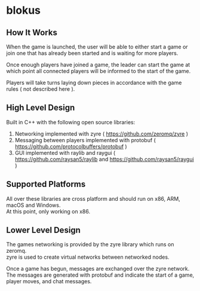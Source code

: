 # blokus

## How It Works
When the game is launched, the user will be able to either start a game or join one that has already been started and is waiting for more players.

Once enough players have joined a game, the leader can start the game at which point all connected players will be informed to the start of the game.

Players will take turns laying down pieces in accordance with the game rules ( not described here ).

## High Level Design
Built in C++ with the following open source libraries:
1. Networking implemented with zyre ( https://github.com/zeromq/zyre )
2. Messaging between players implemented with protobuf ( https://github.com/protocolbuffers/protobuf )
3. GUI implemented with raylib and raygui ( https://github.com/raysan5/raylib and https://github.com/raysan5/raygui )

## Supported Platforms
All over these libraries are cross platform and should run on x86, ARM, macOS and Windows.</br>
At this point, only working on x86.

## Lower Level Design
The games networking is provided by the zyre library which runs on zeromq.  
zyre is used to create virtual networks between networked nodes.

Once a game has begun, messages are exchanged over the zyre network.  
The messages are generated with protobuf and indicate the start of a game, player moves, and chat messages.

